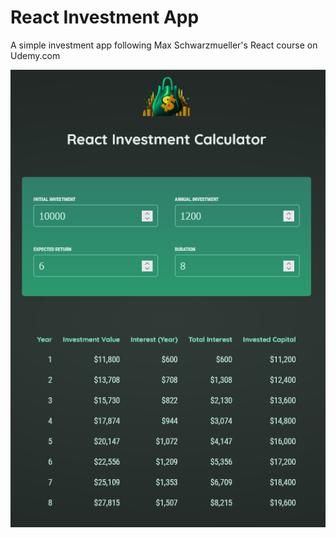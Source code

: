 # React Investment App

A simple investment app following Max Schwarzmueller's React course on Udemy.com

![An investment app with results table](react_investment_app_sample.png)
